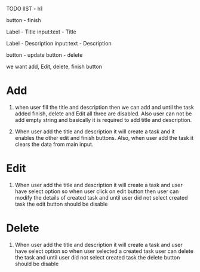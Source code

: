 TODO lIST -  h1

button - finish

Label - Title
input:text - Title


Label - Description
input:text - Description

button - update
button - delete


we want add, Edit, delete, finish button

# Add 

1. when user fill the title and description then we can add and until the task added finish, delete and Edit all three are disabled. Also user can not be add empty string and basically it is required to add title and description.

2. When user add the title and description it will create a task and it enables the other edit and finish buttons. Also, when user add the task it clears the data from main input.

# Edit

1. When user add the title and description it will create a task and user have select option so when user click on edit button then user can modify the details of created task and until user did not select created task the edit button should be disable

# Delete

1. When user add the title and description it will create a task and user have select option so when user selected a created task user can delete the task and until user did not select created task the delete button should be disable